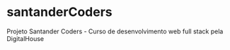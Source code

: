 # santanderCoders
Projeto Santander Coders - Curso de desenvolvimento web full stack pela DigitalHouse
